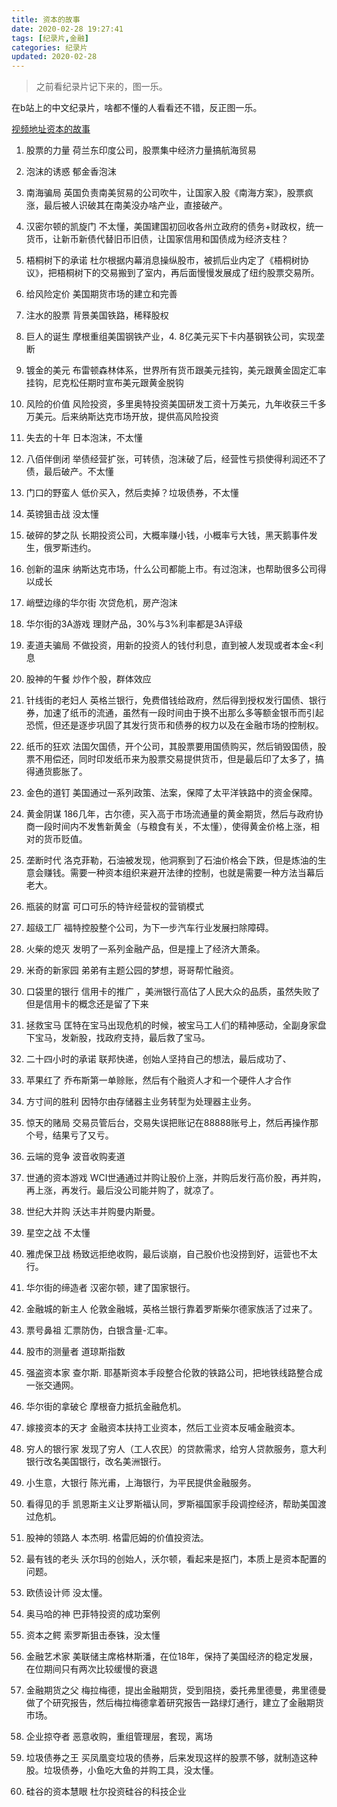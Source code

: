 ```yaml
---
title: 资本的故事
date: 2020-02-28 19:27:41
tags: [纪录片,金融]
categories: 纪录片
updated: 2020-02-28
---
```

<blockquote class="blockquote-center">之前看纪录片记下来的，图一乐。</blockquote>
<!-- more-->

在b站上的中文纪录片，啥都不懂的人看看还不错，反正图一乐。

[视频地址资本的故事](https://www.bilibili.com/video/av19258366?from=search&seid=11008308852088457616)

1. 股票的力量
荷兰东印度公司，股票集中经济力量搞航海贸易

2. 泡沫的诱惑
郁金香泡沫

3. 南海骗局
英国负责南美贸易的公司吹牛，让国家入股《南海方案》，股票疯涨，最后被人识破其在南美没办啥产业，直接破产。

4. 汉密尔顿的凯旋门
不太懂，美国建国初回收各州立政府的债务+财政权，统一货币，让新币新债代替旧币旧债，让国家信用和国债成为经济支柱？

5. 梧桐树下的承诺
杜尔根据内幕消息操纵股市，被抓后业内定了《梧桐树协议》，把梧桐树下的交易搬到了室内，再后面慢慢发展成了纽约股票交易所。

6. 给风险定价
美国期货市场的建立和完善

7. 注水的股票
背景美国铁路，稀释股权

8. 巨人的诞生
摩根重组美国钢铁产业，4. 8亿美元买下卡内基钢铁公司，实现垄断

9. 镀金的美元
布雷顿森林体系，世界所有货币跟美元挂钩，美元跟黄金固定汇率挂钩，尼克松任期时宣布美元跟黄金脱钩

10. 风险的价值
风险投资，多里奥特投资美国研发工资十万美元，九年收获三千多万美元。后来纳斯达克市场开放，提供高风险投资

11. 失去的十年
日本泡沫，不太懂

12. 八佰伴倒闭
 举债经营扩张，可转债，泡沫破了后，经营性亏损使得利润还不了债，最后破产。不太懂

13. 门口的野蛮人
 低价买入，然后卖掉？垃圾债券，不太懂

14. 英镑狙击战
 没太懂

15. 破碎的梦之队
长期投资公司，大概率赚小钱，小概率亏大钱，黑天鹅事件发生，俄罗斯违约。

16. 创新的温床
  纳斯达克市场，什么公司都能上市。有过泡沫，也帮助很多公司得以成长

17. 峭壁边缘的华尔街
次贷危机，房产泡沫

18. 华尔街的3A游戏
理财产品，30%与3%利率都是3A评级

19. 麦道夫骗局
不做投资，用新的投资人的钱付利息，直到被人发现或者本金<利息

20. 股神的午餐
炒作个股，群体效应

21. 针线街的老妇人
英格兰银行，免费借钱给政府，然后得到授权发行国债、银行券，加速了纸币的流通，虽然有一段时间由于换不出那么多等额金银币而引起恐慌，但还是逐步巩固了其发行货币和债券的权力以及在金融市场的控制权。

22. 纸币的狂欢
法国欠国债，开个公司，其股票要用国债购买，然后销毁国债，股票不用偿还，同时印发纸币来为股票交易提供货币，但是最后印了太多了，搞得通货膨胀了。

23. 金色的道钉
 美国通过一系列政策、法案，保障了太平洋铁路中的资金保障。

24. 黄金阴谋
186几年，古尔德，买入高于市场流通量的黄金期货，然后与政府协商一段时间内不发售新黄金（与粮食有关，不太懂），使得黄金价格上涨，相对的货币贬值。

25. 垄断时代
洛克菲勒，石油被发现，他洞察到了石油价格会下跌，但是炼油的生意会赚钱。需要一种资本组织来避开法律的控制，也就是需要一种方法当幕后老大。

26. 瓶装的财富
可口可乐的特许经营权的营销模式

27. 超级工厂
福特控股整个公司，为下一步汽车行业发展扫除障碍。

28. 火柴的熄灭
发明了一系列金融产品，但是撞上了经济大萧条。

29. 米奇的新家园
弟弟有主题公园的梦想，哥哥帮忙融资。

30. 口袋里的银行
信用卡的推广 ，美洲银行高估了人民大众的品质，虽然失败了但是信用卡的概念还是留了下来

31. 拯救宝马
匡特在宝马出现危机的时候，被宝马工人们的精神感动，全副身家盘下宝马，发新股，找政府支持，最后救了宝马。

32. 二十四小时的承诺
联邦快递，创始人坚持自己的想法，最后成功了、

33. 苹果红了
乔布斯第一单赊账，然后有个融资人才和一个硬件人才合作

34. 方寸间的胜利
 因特尔由存储器主业务转型为处理器主业务。

35. 惊天的赌局
交易员管后台，交易失误把账记在88888账号上，然后再操作那个号，结果亏了又亏。

36. 云端的竞争
 波音收购麦道

37. 世通的资本游戏
 WCI世通通过并购让股价上涨，并购后发行高价股，再并购，再上涨，再发行。最后没公司能并购了，就凉了。

38. 世纪大并购
 沃达丰并购曼内斯曼。

39. 星空之战
不太懂

40. 雅虎保卫战
杨致远拒绝收购，最后谈崩，自己股价也没捞到好，运营也不太行。

41. 华尔街的缔造者
汉密尔顿，建了国家银行。

42. 金融城的新主人
伦敦金融城，英格兰银行靠着罗斯柴尔德家族活了过来了。

43. 票号鼻祖
汇票防伪，白银含量-汇率。

44. 股市的测量者
道琼斯指数

45. 强盗资本家
查尔斯. 耶基斯资本手段整合伦敦的铁路公司，把地铁线路整合成一张交通网。

46. 华尔街的拿破仑
摩根奋力抵抗金融危机。

47. 嫁接资本的天才
金融资本扶持工业资本，然后工业资本反哺金融资本。

48. 穷人的银行家
发现了穷人（工人农民）的贷款需求，给穷人贷款服务，意大利银行改名美国银行，改名美洲银行。

49. 小生意，大银行
 陈光甫，上海银行，为平民提供金融服务。

50. 看得见的手
凯恩斯主义让罗斯福认同，罗斯福国家手段调控经济，帮助美国渡过危机。

51. 股神的领路人
本杰明. 格雷厄姆的价值投资法。

52. 最有钱的老头
沃尔玛的创始人，沃尔顿，看起来是抠门，本质上是资本配置的问题。

53. 欧债设计师
没太懂。

54. 奥马哈的神
巴菲特投资的成功案例

55. 资本之鳄
索罗斯狙击泰铢，没太懂

56. 金融艺术家
 美联储主席格林斯潘，在位18年，保持了美国经济的稳定发展，在位期间只有两次比较缓慢的衰退

57. 金融期货之父
梅拉梅德，提出金融期货，受到阻挠，委托弗里德曼，弗里德曼做了个研究报告，然后梅拉梅德拿着研究报告一路绿灯通行，建立了金融期货市场。

58. 企业掠夺者
恶意收购，重组管理层，套现，离场

59. 垃圾债券之王
买凤凰变垃圾的债券，后来发现这样的股票不够，就制造这种股。垃圾债券，小鱼吃大鱼的并购工具，没太懂。

60. 硅谷的资本慧眼
杜尔投资硅谷的科技企业

